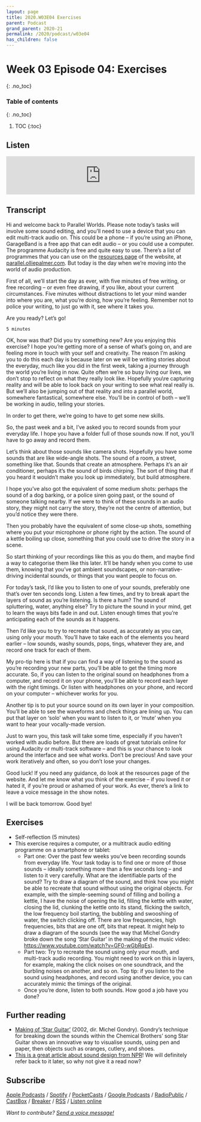 ```yaml
---
layout: page
title: 2020.W03E04 Exercises
parent: Podcast
grand_parent: 2020-21
permalink: /2020/podcast/w03e04
has_children: false
---
```



# Week 03 Episode 04: Exercises
{: .no_toc}

### Table of contents
{: .no_toc}

1. TOC
{:toc}


## Listen

<iframe src="https://anchor.fm/olliepalmer/embed/episodes/Week-3-Episode-4-Exercises-ecpgel" height="102px" width="100%" frameborder="0" scrolling="no"></iframe>

## Transcript

Hi and welcome back to Parallel Worlds. Please note today’s tasks will involve some sound editing, and you’ll need to use a device that you can edit multi-track audio on. This could be a phone – if you’re using an iPhone, GarageBand is a free app that can edit audio – or you could use a computer. The programme Audacity is free and quite easy to use. There’s a list of programmes that you can use on the [resources page](/resources) of the website, at [parallel.olliepalmer.com](/resources). But today is the day when we’re moving into the world of audio production.

First of all, we’ll start the day as ever, with five minutes of free writing, or free recording – or even free drawing, if you like, about your current circumstances. Five minutes without distractions to let your mind wander into where you are, what you’re doing, how you’re feeling. Remember not to police your writing, to just go with it, see where it takes you.

Are you ready? Let’s go!

```
5 minutes
```

OK, how was that? Did you try something new? Are you enjoying this exercise? I hope you’re getting more of a sense of what’s going on, and are feeling more in touch with your self and creativity. The reason I’m asking you to do this each day is because later on we will be writing stories about the everyday, much like you did in the first week, taking a journey through the world you’re living in now. Quite often we’re so busy living our lives, we don’t stop to reflect on what they really look like. Hopefully you\re capturing reality and will be able to look back on your writing to see what real really is. But we’ll also be jumping out of that reality and into a parallel world, somewhere fantastical, somewhere else. You’ll be in control of both – we’ll be working in audio, telling your stories.

In order to get there, we’re going to have to get some new skills.

So, the past week and a bit, I’ve asked you to record sounds from your everyday life. I hope you have a folder full of those sounds now. If not, you’ll have to go away and record them.

Let’s think about those sounds like camera shots. Hopefully you have some sounds that are like wide-angle shots. The sound of a room, a street, something like that. Sounds that create an atmosphere. Perhaps it’s an air conditioner, perhaps it’s the sound of birds chirping. The sort of thing that if you heard it wouldn’t make you look up immediately, but build atmosphere.

I hope you’ve also got the equivalent of some medium shots: perhaps the sound of a dog barking, or a police siren going past, or the sound of someone talking nearby. If we were to think of these sounds in an audio story, they might not carry the story, they’re not the centre of attention, but you’d notice they were there.

Then you probably have the equivalent of some close-up shots, something where you put your microphone or phone right by the action. The sound of a kettle boiling up close, something that you could use to drive the story in a scene.

So start thinking of your recordings like this as you do them, and maybe find a way to categorise them like this later. It’ll be handy when you come to use them, knowing that you’ve got ambient soundscapes, or non-narrative-driving incidental sounds, or things that you want people to focus on.

For today’s task, I’d like you to listen to one of your sounds, preferably one that’s over ten seconds long. Listen a few times, and try to break apart the layers of sound as you’re listening. Is there a hum? The sound of spluttering, water, anything else? Try to picture the sound in your mind, get to learn the ways bits fade in and out. Listen enough times that you’re anticipating each of the sounds as it happens.

Then I’d like you to try to recreate that sound, as accurately as you can, using only your mouth. You’ll have to take each of the elements you heard earlier – low sounds, washy sounds, pops, tings, whatever they are, and record one track for each of them.

My pro-tip here is that if you can find a way of listening to the sound as you’re recording your new parts, you’ll be able to get the timing more accurate. So, if you can listen to the original sound on headphones from a computer, and record it on your phone, you’ll be able to record each layer with the right timings. Or listen with headphones on your phone, and record on your computer – whichever works for you.

Another tip is to put your source sound on its own layer in your composition. You’ll be able to see the waveforms and check things are lining up. You can put that layer on ‘solo’ when you want to listen to it, or ‘mute’ when you want to hear your vocally-made version.

Just to warn you, this task will take some time, especially if you haven’t worked with audio before. But there are loads of great tutorials online for using Audacity or multi-track software – and this is your chance to look around the interface and see what works. Don’t be precious! And save your work iteratively and often, so you don’t lose your changes.

Good luck! If you need any guidance, do look at the resources page of the website. And let me know what you think of the exercise – if you loved it or hated it, if you’re proud or ashamed of your work. As ever, there’s a link to leave a voice message in the show notes.

I will be back tomorrow. Good bye!



## Exercises

- Self-reflection (5 minutes)
- This exercise requires a computer, or a multitrack audio editing programme on a smartphone or tablet:
  - Part one: Over the past few weeks you’ve been recording sounds from everyday life. Your task today is to find one or more of those sounds – ideally something more than a few seconds long – and listen to it very carefully. What are the identifiable parts of the sound? Try to draw a diagram of the sound, and think how you might be able to recreate that sound without using the original objects. For example, with the simple-seeming sound of filling and boiling a kettle, I have the noise of opening the lid, filling the kettle with water, closing the lid, clunking the kettle onto its stand, flicking the switch, the low frequency boil starting, the bubbling and swooshing of water, the switch clicking off. There are low frequencies, high frequencies, bits that are one off, bits that repeat. It might help to draw a diagram of the sounds (see the way that Michel Gondry broke down the song ‘Star Guitar’ in the making of the music video: https://www.youtube.com/watch?v=GF0-wGbRqEs).
  - Part two: Try to recreate the sound using only your mouth, and multi-track audio recording. You might need to work on this in layers, for example, making the click noises on one soundtrack, and the burbling noises on another, and so on. Top tip: if you listen to the sound using headphones, and record using another device, you can accurately mimic the timings of the original.
  - Once you’re done, listen to both sounds. How good a job have you done?

## Further reading
- [Making of ‘Star Guitar’](https://www.youtube.com/watch?v=GF0-wGbRqEs) (2002, dir. Michel Gondry). Gondry’s technique for breaking down the sounds within the Chemical Brothers’ song Star Guitar shows an innovative way to visualise sounds, using pen and paper, then objects such as oranges, cutlery, and shoes.
- [This is a great article about sound design from NPR](https://training.npr.org/2017/12/06/the-journey-from-print-to-radio-storytelling-a-guide-for-navigating-a-new-landscape/)! We will definitely refer back to it later, so why not give it a read now?


## Subscribe

[Apple Podcasts](https://podcasts.apple.com/gb/podcast/parallel-worlds/id1504529134) / [Spotify](https://open.spotify.com/show/3L3RhKaoqQZoU9fIcLuZjz) / [PocketCasts](https://pca.st/ha20534r) / [Google Podcasts](https://www.google.com/podcasts?feed=aHR0cHM6Ly9hbmNob3IuZm0vcy8xODg0YjAwOC9wb2RjYXN0L3Jzcw%3D%3D) / [RadioPublic](https://radiopublic.com/parallel-worlds-WzVy1K) / [CastBox](https://castbox.fm/channel/id2710471?utm_source=podcaster&utm_medium=dlink&utm_campaign=c_2710471&utm_content=Parallel%20Worlds-CastBox_FM) / [Breaker](https://www.breaker.audio/parallel-worlds) / [RSS](https://anchor.fm/s/1884b008/podcast/rss) / [Listen online](https://anchor.fm/olliepalmer)

_Want to contribute? [Send a voice message!](https://anchor.fm/olliepalmer/message)_
